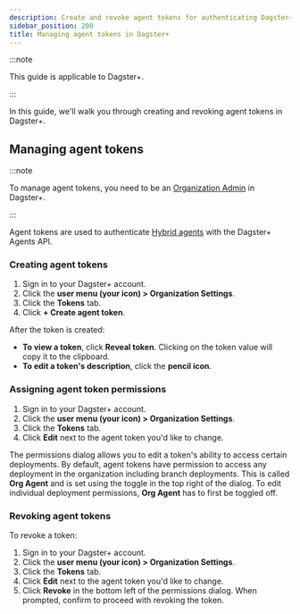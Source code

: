 ```yaml
---
description: Create and revoke agent tokens for authenticating Dagster+ hybrid agents.
sidebar_position: 200
title: Managing agent tokens in Dagster+
---
```


:::note

This guide is applicable to Dagster+.

:::

In this guide, we'll walk you through creating and revoking agent tokens in Dagster+.

## Managing agent tokens

:::note

To manage agent tokens, you need to be an [Organization Admin](/deployment/dagster-plus/authentication-and-access-control/rbac/user-roles-permissions#user-permissions-reference) in Dagster+.

:::

Agent tokens are used to authenticate [Hybrid agents](/dagster-plus/deployment/deployment-types/hybrid/) with the Dagster+ Agents API.

### Creating agent tokens

1. Sign in to your Dagster+ account.
2. Click the **user menu (your icon) > Organization Settings**.
3. Click the **Tokens** tab.
4. Click **+ Create agent token**.

After the token is created:

- **To view a token**, click **Reveal token**. Clicking on the token value will copy it to the clipboard.
- **To edit a token's description**, click the **pencil icon**.

### Assigning agent token permissions

1. Sign in to your Dagster+ account.
2. Click the **user menu (your icon) > Organization Settings**.
3. Click the **Tokens** tab.
4. Click **Edit** next to the agent token you'd like to change.

The permissions dialog allows you to edit a token's ability to access certain deployments. By default, agent tokens have permission to access any deployment in the organization including branch deployments. This is called **Org Agent** and is set using the toggle in the top right of the dialog. To edit individual deployment permissions, **Org Agent** has to first be toggled off.

### Revoking agent tokens

To revoke a token:

1. Sign in to your Dagster+ account.
2. Click the **user menu (your icon) > Organization Settings**.
3. Click the **Tokens** tab.
4. Click **Edit** next to the agent token you'd like to change.
5. Click **Revoke** in the bottom left of the permissions dialog. When prompted, confirm to proceed with revoking the token.
